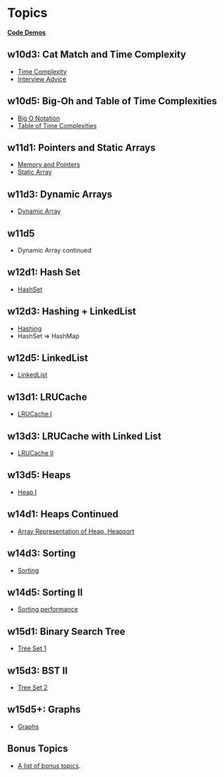 # Topics

**[Code Demos](./code)**

## w10d3: Cat Match and Time Complexity

* [Time Complexity][time-complexity]
* [Interview Advice][interview-advice]

[time-complexity]: ./w10d3/time-complexity.md
[interview-advice]: ./w10d3/interview-advice.md

## w10d5: Big-Oh and Table of Time Complexities

* [Big O Notation][big-o-notation]
* [Table of Time Complexities][table-of-time-complexities]

[big-o-notation]: ./w10d5/big-o-notation.md
[table-of-time-complexities]: ./w10d5/table-of-time-complexities.md

## w11d1: Pointers and Static Arrays

* [Memory and Pointers][pointers]
* [Static Array][static-array]

[pointers]: ./w11d1/pointers.md
[static-array]: ./w11d1/static-array.md

## w11d3: Dynamic Arrays

* [Dynamic Array][dynamic-array]

[dynamic-array]: ./w11d3/dynamic-array.md

## w11d5

* Dynamic Array continued

## w12d1: Hash Set

* [HashSet][hash-set]

[hash-set]: ./w12d1/hash-set.md

## w12d3: Hashing + LinkedList

* [Hashing][hashing]
* HashSet => HashMap

[hashing]: ./w12d3/hashing.md

## w12d5: LinkedList

* [LinkedList][linked-list]

[linked-list]: ./w12d5/linked-list.md

## w13d1: LRUCache

* [LRUCache I][lru-cache-1]

[lru-cache-1]: ./w13d1/lru-cache-1.md

## w13d3: LRUCache with Linked List

* [LRUCache II][lru-cache-2]

[lru-cache-2]: ./w13d3/lru-cache-2.md

## w13d5: Heaps

* [Heap I][heap-1]

[heap-1]: ./w13d5/heap-1.md

## w14d1: Heaps Continued

* [Array Representation of Heap, Heapsort][heap-2]

[heap-2]: ./w14d1/heap-2.md

## w14d3: Sorting

* [Sorting][sorting]

[sorting]: ./w14d3/sorting.md

## w14d5: Sorting II

* [Sorting performance][sorting-2]

[sorting-2]: ./w14d5/sorting-2.md

## w15d1: Binary Search Tree

* [Tree Set 1][tree-set-1]

[tree-set-1]: ./w15d1/tree-set-1.md

## w15d3: BST II

* [Tree Set 2][tree-set-2]

[tree-set-2]: ./w15d3/tree-set-2.md

## w15d5+: Graphs

* [Graphs][graphs]

[graphs]: ./w15d5/graphs.md

## Bonus Topics

* [A list of bonus topics][bonus].

[bonus]: ./bonus.md
